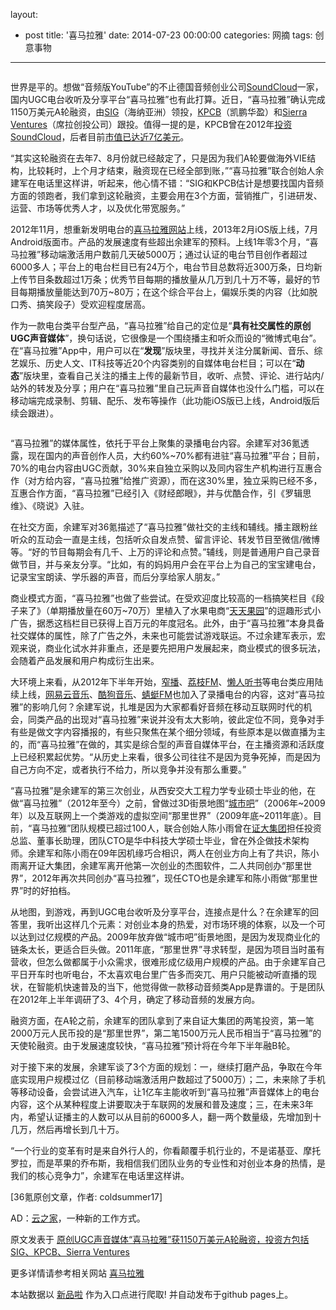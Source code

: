layout: 
  - post 
title: '喜马拉雅' 
date: 2014-07-23 00:00:00 
categories: 网摘 
tags: 创意事物 
---

<p><img src="http://a.36krcnd.com/photo/2014/fa0372e70ba5cc2990ffd33c535561bc.png" alt=""/></p>

<p>世界是平的。想做“音频版YouTube”的不止德国音频创业公司<a target="_blank" data-no-turbolink="true" href="http://www.36kr.com/p/7563.html">SoundCloud</a>一家，国内UGC电台收听及分享平台“喜马拉雅”也有此打算。近日，“喜马拉雅”确认完成1150万美元A轮融资，由<a target="_blank" data-no-turbolink="true" href="http://www.sig.com/">SIG</a>（海纳亚洲）领投，<a target="_blank" data-no-turbolink="true" href="http://www.kpcb.com/">KPCB</a>（凯鹏华盈）和<a target="_blank" data-no-turbolink="true" href="http://www.sierraventures.com/">Sierra Ventures</a>（席拉创投公司）跟投。值得一提的是，KPCB曾在2012年<a target="_blank" data-no-turbolink="true" href="http://www.36kr.com/p/73736.html">投资SoundCloud</a>，后者目前<a target="_blank" data-no-turbolink="true" href="http://www.36kr.com/p/209396.html">市值已达近7亿美元</a>。</p>

<p>“其实这轮融资在去年7、8月份就已经敲定了，只是因为我们A轮要做海外VIE结构，比较耗时，上个月才结束，融资现在已经全部到账，”“喜马拉雅”联合创始人余建军在电话里这样讲，听起来，他心情不错：“SIG和KPCB估计是想要找国内音频方面的领跑者，我们拿到这轮融资，主要会用在3个方面，营销推广，引进研发、运营、市场等优秀人才，以及优化带宽服务。”</p>

<p>2012年11月，想重新发明电台的<a target="_blank" data-no-turbolink="true" href="http://www.ximalaya.com/">喜马拉雅网站</a>上线，2013年2月iOS版上线，7月Android版面市。产品的发展速度有些超出余建军的预料。上线1年零3个月，“喜马拉雅”移动端激活用户数前几天破5000万；通过认证的电台节目创作者超过6000多人；平台上的电台栏目已有24万个，电台节目总数将近300万条，日均新上传节目条数超过1万条；优秀节目每期的播放量从几万到几十万不等，最好的节目每期播放量能达到70万~80万；在这个综合平台上，偏娱乐类的内容（比如脱口秀、搞笑段子）受欢迎程度居高。</p>

<p>作为一款电台类平台型产品，“喜马拉雅”给自己的定位是“<strong>具有社交属性的原创UGC声音媒体</strong>”，换句话说，它很像是一个围绕播主和听众而设的“微博式电台”。在“喜马拉雅”App中，用户可以在“<strong>发现</strong>”版块里，寻找并关注分属新闻、音乐、综艺娱乐、历史人文、IT科技等近20个内容类别的自媒体电台栏目；可以在“<strong>动态</strong>”版块里，查看自己关注的播主上传的最新节目，收听、点赞、评论、进行站内/站外的转发及分享；用户在“喜马拉雅”里自己玩声音自媒体也没什么门槛，可以在移动端完成录制、剪辑、配乐、发布等操作（此功能iOS版已上线，Android版后续会跟进）。</p>

<p><img src="http://a.36krcnd.com/photo/2014/ab81d099e733280f4be2a1c28b188a0e.png" alt=""/></p>

<p>“喜马拉雅”的媒体属性，依托于平台上聚集的录播电台内容。余建军对<span>36氪</span>透露，现在国内的声音创作人员，大约60%~70%都有进驻“喜马拉雅”平台；目前，70%的电台内容由UGC贡献，30%来自独立采购以及同内容生产机构进行互惠合作（对方给内容，“喜马拉雅”给推广资源），而在这30%里，独立采购已经不多，互惠合作方面，“喜马拉雅”已经引入《财经郎眼》，并与优酷合作，引《罗辑思维》、《晓说》入驻。</p>

<p>在社交方面，余建军对<span>36氪</span>描述了“喜马拉雅”做社交的主线和辅线。播主跟粉丝听众的互动会一直是主线，包括听众自发点赞、留言评论、转发节目至微信/微博等。“好的节目每期会有几千、上万的评论和点赞。”辅线，则是普通用户自己录音做节目，并与亲友分享。“比如，有的妈妈用户会在平台上为自己的宝宝建电台，记录宝宝朗读、学乐器的声音，而后分享给家人朋友。”</p>

<p>商业模式方面，“喜马拉雅”也做了些尝试。在受欢迎度比较高的一档搞笑栏目《段子来了》（单期播放量在60万~70万）里植入了水果电商“<a target="_blank" data-no-turbolink="true" href="http://www.36kr.com/p/210704.html">天天果园</a>”的逗趣形式小广告，据悉这档栏目已获得上百万元的年度冠名。此外，由于“喜马拉雅”本身具备社交媒体的属性，除了广告之外，未来也可能尝试游戏联运。不过余建军表示，宏观来说，商业化试水并非重点，还是要先把用户发展起来，商业模式的很多玩法，会随着产品发展和用户构成衍生出来。</p>

<p>大环境上来看，从2012年下半年开始，<a target="_blank" data-no-turbolink="true" href="http://www.36kr.net/zhaibo">窄播</a>、<a target="_blank" data-no-turbolink="true" href="http://www.36kr.net/lizhiFM">荔枝FM</a>、<a target="_blank" data-no-turbolink="true" href="http://www.36kr.net/lanrentingshu">懒人听书</a>等电台类应用陆续上线，<a target="_blank" data-no-turbolink="true" href="http://www.36kr.net/wangyiyunyinle">网易云音乐</a>、<a target="_blank" data-no-turbolink="true" href="http://www.kugou.com/">酷狗音乐</a>、<a target="_blank" data-no-turbolink="true" href="http://www.36kr.net/krkr.FM">蜻蜓FM</a>也加入了录播电台的内容，这对“喜马拉雅”的影响几何？余建军说，扎堆是因为大家都看好音频在移动互联网时代的机会，同类产品的出现对“喜马拉雅”来说并没有太大影响，彼此定位不同，竞争对手有些是做文字内容播报的，有些只聚焦在某个细分领域，有些原本是以做直播为主的，而“喜马拉雅”在做的，其实是综合型的声音自媒体平台，在主播资源和活跃度上已经积累起优势。“从历史上来看，很多公司往往不是因为竞争死掉，而是因为自己方向不定，或者执行不给力，所以竞争并没有那么重要。”</p>

<p>“喜马拉雅”是余建军的第三次创业，从西安交大工程力学专业硕士毕业的他，在做“喜马拉雅”（2012年至今）之前，曾做过3D街景地图“<a target="_blank" data-no-turbolink="true" href="http://www.36kr.net/chengshiba">城市吧</a>”（2006年~2009年）以及互联网上一个类游戏的虚拟空间“那里世界”（2009年底~2011年底）。目前，“喜马拉雅”团队规模已超过100人，联合创始人陈小雨曾在<a target="_blank" data-no-turbolink="true" href="http://www.zendai.com/">证大集团</a>担任投资总监、董事长助理，团队CTO是华中科技大学硕士毕业，曾在外企做技术架构师。余建军和陈小雨在09年因机缘巧合相识，两人在创业方向上有了共识，陈小雨离开证大集团，余建军离开他第一次创业的杰图软件，二人共同创办“那里世界”，2012年再次共同创办“喜马拉雅”，现任CTO也是余建军和陈小雨做“那里世界”时的好拍档。</p>

<p>从地图，到游戏，再到UGC电台收听及分享平台，连接点是什么？在余建军的回答里，我听出这样几个元素：对创业本身的热爱，对市场环境的体察，以及一个可以达到过亿规模的产品。2009年放弃做“城市吧”街景地图，是因为发现商业化的链条太长，更适合巨头做。2011年底，“那里世界”寻求转型，是因为项目当时虽有营收，但怎么做都属于小众需求，很难形成亿级用户规模的产品。由于余建军自己平日开车时也听电台，不太喜欢电台里广告多而突兀、用户只能被动听直播的现状，在智能机快速普及的当下，他觉得做一款移动音频类App是靠谱的。于是团队在2012年上半年调研了3、4个月，确定了移动音频的发展方向。</p>

<p>融资方面，在A轮之前，余建军的团队拿到了来自证大集团的两笔投资，第一笔2000万元人民币投的是“那里世界”，第二笔1500万元人民币相当于“喜马拉雅”的天使轮融资。由于发展速度较快，“喜马拉雅”预计将在今年下半年融B轮。</p>

<p>对于接下来的发展，余建军谈了3个方面的规划：一，继续打磨产品，争取在今年底实现用户规模过亿（目前移动端激活用户数超过了5000万）；二，未来除了手机等移动设备，会尝试进入汽车，让1亿车主能收听到“喜马拉雅”声音媒体上的电台内容，这个从某种程度上讲要取决于车联网的发展和普及速度；三，在未来3年内，希望认证播主的人数可以从目前的6000多人，翻一两个数量级，先增加到十几万，然后再增长到几十万。</p>

<p>“一个行业的变革有时是来自外行人的，你看颠覆手机行业的，不是诺基亚、摩托罗拉，而是苹果的乔布斯，我相信我们团队业务的专业性和对创业本身的热情，是我们的核心竞争力”，余建军在电话里这样讲。</p>
					<p>[<span>36氪</span>原创文章，作者: coldsummer17]</p>
					<p>AD：<a href="http://cnrdn.com/GJWE" target="_blank">云之家</a>，一种新的工作方式。</p>  



原文发表于 [原创UGC声音媒体“喜马拉雅”获1150万美元A轮融资，投资方包括SIG、KPCB、Sierra Ventures](http://www.36kr.com/p/212244.html)  

更多详情请参考相关网站 [喜马拉雅](http://www.ximalaya.com/)  

本站数据以 [新品啦](http://xinpinla.com/) 作为入口点进行爬取! 并自动发布于github pages上。  
